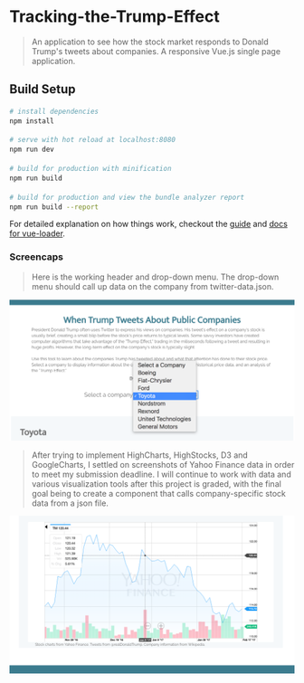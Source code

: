 # Tracking-the-Trump-Effect

> An application to see how the stock market responds to Donald Trump's tweets about companies. A responsive Vue.js single page application.

## Build Setup

``` bash
# install dependencies
npm install

# serve with hot reload at localhost:8080
npm run dev

# build for production with minification
npm run build

# build for production and view the bundle analyzer report
npm run build --report
```

For detailed explanation on how things work, checkout the [guide](http://vuejs-templates.github.io/webpack/) and [docs for vue-loader](http://vuejs.github.io/vue-loader).

### Screencaps

> Here is the working header and drop-down menu.
> The drop-down menu should call up data on the company from twitter-data.json.

<img src="demo-header.png">

> After trying to implement HighCharts, HighStocks, D3 and GoogleCharts, I settled on screenshots of Yahoo Finance data in order to meet my submission deadline. I will continue to work with data and various visualization tools after this project is graded, with the final goal being to create a component that calls company-specific stock data from a json file.

<img src="demo-stock.png">
